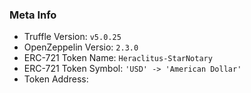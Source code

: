 ### Meta Info

- Truffle Version: `v5.0.25`
- OpenZeppelin Versio: `2.3.0`
- ERC-721 Token Name: `Heraclitus-StarNotary`
- ERC-721 Token Symbol: `'USD' -> 'American Dollar'`
- Token Address: 